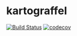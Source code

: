 # kartograffel
[![Build Status](https://travis-ci.org/fthomas/kartograffel.svg?branch=master)](https://travis-ci.org/fthomas/kartograffel)
[![codecov](https://codecov.io/gh/fthomas/kartograffel/branch/master/graph/badge.svg)](https://codecov.io/gh/fthomas/kartograffel)
